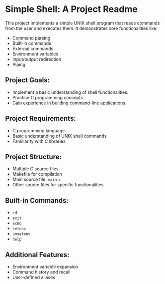 # Simple Shell: A Project Readme

This project implements a simple UNIX shell program that reads commands from the user and executes them. It demonstrates core functionalities like:

* Command parsing
* Built-in commands
* External commands
* Environment variables
* Input/output redirection
* Piping

## Project Goals:

* Implement a basic understanding of shell functionalities.
* Practice C programming concepts.
* Gain experience in building command-line applications.

## Project Requirements:

* C programming language
* Basic understanding of UNIX shell commands
* Familiarity with C libraries

## Project Structure:

* Multiple C source files
* Makefile for compilation
* Main source file: `main.c`
* Other source files for specific functionalities

## Built-in Commands:

* `cd`
* `exit`
* `echo`
* `setenv`
* `unsetenv`
* `help`

## Additional Features:

* Environment variable expansion
* Command history and recall
* User-defined aliases

